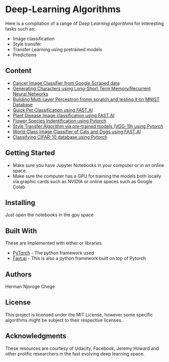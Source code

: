 # Deep-Learning Algorithms

Here is a compilation of a range of *Deep Learning algorithms* for interesting tasks such as: 

- Image classification
- Style transfer
- Transfer Learning using pretrained models
- Predictions

## Content

- [Cancer Image Classifier from Google Scraped data](https://github.com/KenyanGeek/Deep-Learning/blob/master/Cancer_Image_Classifier_Using_Fastai_%26_Google_Data.ipynb)
- [Generating Characters using Long-Short Term Memory/Recurrent Neural Networks ](https://github.com/KenyanGeek/Deep-Learning/blob/master/Copy_of_Character_Level_RNN_Exercise.ipynb)
- [Building Multi Layer Perceptron fronm scratch and testing it on MNIST Database ](https://github.com/KenyanGeek/Deep-Learning/blob/master/Multi_Layer_Perceptron_Code_From_Scratch.ipynb)
- [Quick Pet Classification using FAST.AI](https://github.com/KenyanGeek/Deep-Learning/blob/master/Pet_Classifier.ipynb)
- [Plant Disease Image classification using FAST.AI](https://github.com/KenyanGeek/Deep-Learning/blob/master/Plant_Disease_Image_Classifier_with_Fast_ai.ipynb)
- [Flower Species Indentification using Pytorch](https://github.com/KenyanGeek/Deep-Learning/blob/master/Pytorch_Final_Implementation_.ipynb)
- [Style Transfer Algorithm via pre-trained models (VGG-19) using Pytorch ](https://github.com/KenyanGeek/Deep-Learning/blob/master/Style_Transfer_Solution.ipynb)
- [World Class Image Classifier of Cats and Dogs using FAST.AI ](https://github.com/KenyanGeek/Deep-Learning/blob/master/World_Class_Image_Classifier_with_Fast_ai.ipynb)
- [Classifying CIFAR-10 database using Pytorch ](https://github.com/KenyanGeek/Deep-Learning/blob/master/cifar10_cnn_exercise.ipynb)



## Getting Started

 - Make sure you have Jupyter Notebooks in your computer or in an online space.
 - Make sure the computer has a GPU for training the models both locally via graphic cards such as NVIDIA or online spaces such as  Google Colab

## Installing

Just open the notebooks in the gpu space


## Built With
These are implemented with either  or  libraries
* [PyTorch](https://pytorch.org/) - The python framework used
* [Fast.ai](https://www.fast.ai/) - This is also a python framework built on top of Pytorch

## Authors

Herman Njoroge Chege

## License

This project is licensed under the MIT License, however some specific algorithms might be subject to their respective licenses.

## Acknowledgments

These resources are courtesy of Udacity, Facebook, Jeremy Howard and other prolific researchers in the fast evolving deep learning space.
